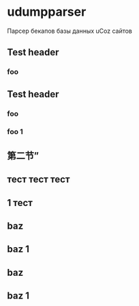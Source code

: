 udumpparser
===========

Парсер бекапов базы данных uCoz сайтов

## Test header
### foo
## Test header
### foo
### foo 1


## 第二节”

## тест тест тест

## 1 тест


## baz
## baz 1
## baz
## baz 1
